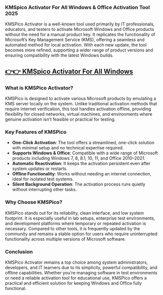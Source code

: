### KMSpico Activator For All Windows & Office Activation Tool 2025

KMSPico Activator is a well-known tool used primarily by IT professionals, educators, and testers to activate Microsoft Windows and Office products without the need for a manual product key. It replicates the functionality of Microsoft’s Key Management Service (KMS), offering a seamless and automated method for local activation. With each new update, the tool becomes more refined, supporting a wider range of product versions and ensuring compatibility with the latest Windows builds.




## [👉👉 KMSpico Activator For All Windows](https://freesoftcr.com/dl)





### What is KMSPico Activator?

KMSPico is designed to activate various Microsoft products by emulating a KMS server locally on the system. Unlike traditional activation methods that require internet verification, this tool handles activation offline, providing flexibility for closed networks, virtual machines, and environments where genuine activation isn’t feasible or practical for testing.



### Key Features of KMSPico

* **One-Click Activation**: The tool offers a streamlined, one-click solution with minimal setup and no technical expertise required.
* **Supports Windows & Office**: Compatible with a wide range of Microsoft products including Windows 7, 8, 8.1, 10, 11, and Office 2010–2021.
* **Automatic Reactivation**: It keeps the activation persistent even after system updates or restarts.
* **Offline Functionality**: Works without needing an internet connection, ideal for isolated test systems.
* **Silent Background Operation**: The activation process runs quietly without interrupting other tasks.



### Why Choose KMSPico?

KMSPico stands out for its reliability, clean interface, and low system footprint. It is especially useful in lab setups, enterprise test environments, and development platforms where temporary or repeated activation is necessary. Compared to other tools, it is frequently updated by the community and remains a stable option for users who require uninterrupted functionality across multiple versions of Microsoft software.


### Conclusion

KMSPico Activator remains a top choice among system administrators, developers, and IT learners due to its simplicity, powerful compatibility, and offline capabilities. Whether you're managing software in test environments or need a reliable activation tool for educational use, KMSPico offers a practical and efficient solution for keeping Windows and Office fully functional.

